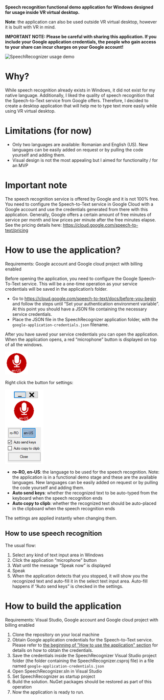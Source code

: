 **Speech recognition functional demo application for Windows designed for usage inside VR virtual desktop.**

**Note**: the application can also be used outside VR virtual desktop, however it is built with VR in mind.

**IMPORTANT NOTE: Please be careful with sharing this application. If you include your Google application credentials, the people who gain access to your share can incur charges on your Google account!**

![SpeechRecognizer usage demo](https://raw.githubusercontent.com/dan-mirescu/Static/main/SpeechRecognizer/SpeechRecognizer_usage_example.gif)

# Why?
While speech recognition already exists in Windows, it did not exist for my native language. Additionally, I liked the quality of speech recognition that the Speech-to-Text service from Google offers. Therefore, I decided to create a desktop application that will help me to type text more easily while using VR virtual desktop.

# Limitations (for now)
 - Only two languages are available: Romanian and English (US). New languages can be easily added on request or by pulling the code yourself and adding them.
- Visual design is not the most appealing but I aimed for functionality / for an MVP

# Important note
The speech recognition service is offered by Google and it is not 100% free. You need to configure the Speech-to-Text service in Google Cloud with a Google account and use the credentials generated from there with this application. Generally, Google offers a certain amount of free minutes of service per month and low prices per minute after the free minutes elapse. See the pricing details here: https://cloud.google.com/speech-to-text/pricing

# How to use the application?
Requirements: Google account and Google cloud project with billing enabled

Before opening the application, you need to configure the Google Speech-To-Text service. This will be a one-time operation as your service credentials will be saved in the application’s folder.

- Go to https://cloud.google.com/speech-to-text/docs/before-you-begin and follow the steps until “Set your authentication environment variable”. At this point you should have a JSON file containing the necessary service credentials.
- Place the JSON file in the SpeechRecognizer application folder, with the `google-application-credentials.json` filename.

After you have saved your service credentials you can open the application.
When the application opens, a red “microphone” button is displayed on top of all the windows.

![SpeechRecognizer button](https://raw.githubusercontent.com/dan-mirescu/Static/main/SpeechRecognizer/SpeechRecognizer_button.png)

Right click the button for settings:

![SpeechRecognizer settings](https://raw.githubusercontent.com/dan-mirescu/Static/main/SpeechRecognizer/SpeechRecognizer_settings.png)

- **ro-RO, en-US**: the language to be used for the speech recognition. Note: the application is in a functional demo stage and these are the available languages. New languages can be easily added on request or by pulling the code yourself and adding them. 
- **Auto send keys**: whether the recognized text to be auto-typed from the keyboard when the speech recognition ends
- **Auto copy to clipb**: whether the recognized text should be auto-placed in the clipboard when the speech recognition ends

The settings are applied instantly when changing them.

## How to use speech recognition
The usual flow:

1.	Select any kind of text input area in Windows
2.	Click the application “microphone” button
3.	Wait until the message “Speak now” is displayed
4.	Speak
5.	When the application detects that you stopped, it will show you the recognized text and auto-fill it in the select text input area. Auto-fill happens if “Auto send keys” is checked in the settings.

# How to build the application
Requirements: Visual Studio, Google account and Google cloud project with billing enabled

1. Clone the repository on your local machine
2. Obtain Google application credentials for the Speech-to-Text service. Please refer to [the beginning of "How to use the application" section](#how-to-use-the-application) for details on how to obtain the credentials.
3. Save the credentials inside the SpeechRecognizer Visual Studio project folder (the folder containing the SpeechRecognizer.csproj file) in a file named `google-application-credentials.json`
4. Open SpeechRecognizer.sln in Visual Studio
5. Set SpeechRecognizer as startup project
6. Build the solution. NuGet packages should be restored as part of this operation
7. Now the application is ready to run.
